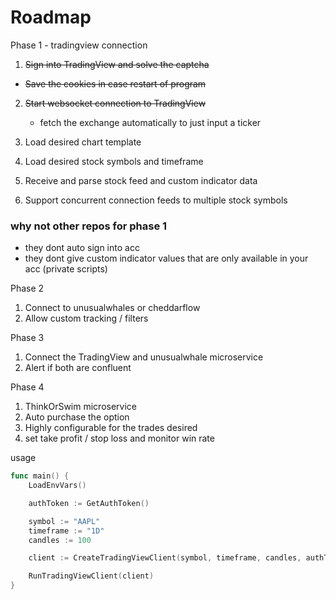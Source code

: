 # Roadmap
Phase 1 - tradingview connection
1. ~~Sign into TradingView and solve the captcha~~
* ~~Save the cookies in case restart of program~~
2. ~~Start websocket connection to TradingView~~
   * fetch the exchange automatically to just input a ticker
3. Load desired chart template
4. Load desired stock symbols and timeframe

5. Receive and parse stock feed and custom indicator data
6. Support concurrent connection feeds to multiple stock symbols


### why not other repos for phase 1

- they dont auto sign into acc
- they dont give custom indicator values that are only available in your acc (private scripts)

Phase 2
1. Connect to unusualwhales or cheddarflow
2. Allow custom tracking / filters

Phase 3
1. Connect the TradingView and unusualwhale microservice
2. Alert if both are confluent

Phase 4
1. ThinkOrSwim microservice
2. Auto purchase the option
3. Highly configurable for the trades desired
4. set take profit / stop loss and monitor win rate



usage
```go
func main() {
	LoadEnvVars()

	authToken := GetAuthToken()

	symbol := "AAPL"
	timeframe := "1D"
	candles := 100

	client := CreateTradingViewClient(symbol, timeframe, candles, authToken)

	RunTradingViewClient(client)
}
```
